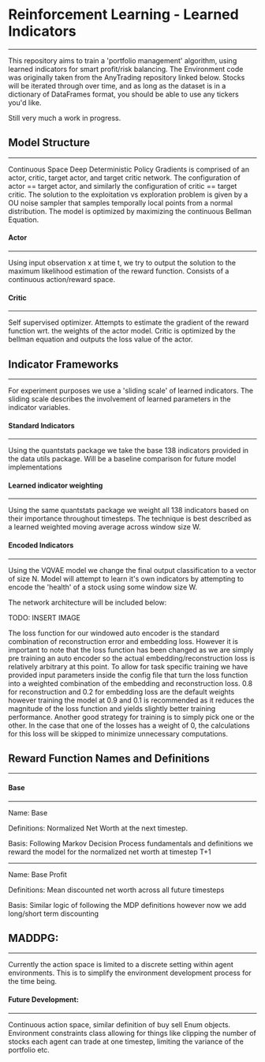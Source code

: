 # Reinforcement Learning - Learned Indicators
---

This repository aims to train a 'portfolio management' algorithm, using learned indicators for smart profit/risk balancing. The Environment code was originally taken from the AnyTrading repository linked below. Stocks will be iterated through over time, and as long as the dataset is in a dictionary of DataFrames format, you should be able to use any tickers you'd like.

Still very much a work in progress.

## Model Structure
---
Continuous Space Deep Deterministic Policy Gradients is comprised of an actor, critic, target actor, and target critic network. The configuration of actor == target actor, and similarly the configuration of critic == target critic. The solution to the exploitation vs exploration problem is given by a OU noise sampler that samples temporally local points from a normal distribution. The model is optimized by maximizing the continuous Bellman Equation.

#### Actor
---
Using input observation x at time t, we try to output the solution to the maximum likelihood estimation of the reward function. Consists of a continuous action/reward space.

#### Critic
---
Self supervised optimizer. Attempts to estimate the gradient of the reward function wrt. the weights of the actor model. Critic is optimized by the bellman equation and outputs the loss value of the actor. 

## Indicator Frameworks
---
For experiment purposes we use a 'sliding scale' of learned indicators. The sliding scale describes the involvement of learned parameters in the indicator variables.

#### Standard Indicators
---
Using the quantstats package we take the base 138 indicators provided in the data utils package. Will be a baseline comparison for future model implementations

#### Learned indicator weighting
---
Using the same quantstats package we weight all 138 indicators based on their importance throughout timesteps. The technique is best described as a learned weighted moving average across window size W.

#### Encoded Indicators
---
Using the VQVAE model we change the final output classification to a vector of size N. Model will attempt to learn it's own indicators by attempting to encode the 'health' of a stock using some window size W.

The network architecture will be included below:

TODO: INSERT IMAGE

The loss function for our windowed auto encoder is the standard combination of reconstruction error and embedding loss. However it is important to note that the loss function has been changed as we are simply pre training an auto encoder so the actual embedding/reconstruction loss is relatively arbitrary at this point. To allow for task specific training we have provided input parameters inside the config file that turn the loss function into a weighted combination of the embedding and reconstruction loss. 0.8 for reconstruction and 0.2 for embedding loss are the default weights however training the model at 0.9 and 0.1 is recommended as it reduces the magnitude of the loss function and yields slightly better training performance. Another good strategy for training is to simply pick one or the other. In the case that one of the losses has a weight of 0,  the calculations for this loss will be skipped to minimize unnecessary computations.

## Reward Function Names and Definitions
---

#### Base
---
Name: Base 

Definitions: Normalized Net Worth at the next timestep.

Basis: Following Markov Decision Process fundamentals and definitions we reward the model for the normalized net worth at timestep T+1

---

Name: Base Profit

Definitions: Mean discounted net worth across all future timesteps

Basis: Similar logic of following the MDP definitions however now we add long/short term discounting

## MADDPG:
---

Currently the action space is limited to a discrete setting within agent environments. This is to simplify the environment development process for the time being. 

#### Future Development:
---

Continuous action space, similar definition of buy sell Enum objects. Environment constraints class allowing for things like clipping the number of stocks each agent can trade at one timestep, limiting the variance of the portfolio etc.
